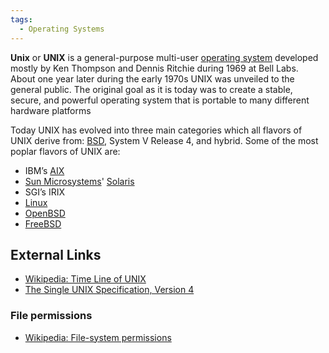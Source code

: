 ```yaml
---
tags:
  - Operating Systems
---
```

**Unix** or **UNIX** is a general-purpose multi-user [operating system](operating_system.md)
developed mostly by Ken Thompson and Dennis Ritchie during 1969 at Bell Labs.
About one year later during the early 1970s UNIX was unveiled to the general
public. The original goal as it is today was to create a stable, secure, and
powerful operating system that is portable to many different hardware platforms

Today UNIX has evolved into three main categories which all flavors of UNIX
derive from: [BSD](bsd.md), System V Release 4, and hybrid. Some of the most
poplar flavors of UNIX are:

* IBM’s [AIX](aix.md)
* [Sun Microsystems](sun_microsystems_inc.md)' [Solaris](solaris.md)
* SGI’s IRIX
* [Linux](linux.md)
* [OpenBSD](openbsd.md)
* [FreeBSD](freebsd.md)

## External Links

* [Wikipedia: Time Line of UNIX](http://upload.wikimedia.org/wikipedia/commons/5/50/Unix_history-simple.png)
* [The Single UNIX Specification, Version 4](http://www.unix.org/version4/)

### File permissions

* [Wikipedia: File-system permissions](https://en.wikipedia.org/wiki/File-system_permissions)

